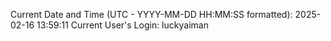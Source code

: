 Current Date and Time (UTC - YYYY-MM-DD HH:MM:SS formatted): 2025-02-16 13:59:11
Current User's Login: luckyaiman
